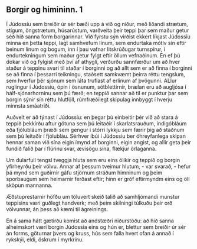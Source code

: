 ## Borgir og himininn. 1

Í Júdossíu sem breiðir úr sér bæði upp á við og niður, með liðandi strætum, stigum, öngstrætum, húsarústum, varðveita þeir teppi þar sem maður getur séð hið sanna form borgarinnar. Við fyrstu sýn virðist ekkert líkjast Júdossíu minna en þetta teppi, lagt samhvefum línum, sem endurtaka mótív sín eftir beinum línum og bogum, inn í þau vafnar litskrúðugar turnspírur, í endurtekningum sem maður getur fylgt eftir öllum vefnaðinum. En ef þú dokar við og fylgist með því af athygli, verðurðu sannfærður um að hver staður á teppinu svari til staðar í borginni og að allt sem er að finna í borginni se að finna í þessarri teikningu, staðsett samkvæmt þeirra réttu tengslum, sem hverfur þér sjónum sem láta truflast af erlinum af þvögunni. ALlur ruglingur í Júdossíu, ópin í ösnunum, sótblettirnir, brælan eru að augljósa í hálf-sjónarhorninu sem þú færð; en teppið sannar að til er punktur þar sem borgin sýnir sín réttu hlutföll, rúmfræðilegt skipulag innbyggt í hverju minnsta smáatriði.

Auðvelt er að týnast í Júdossíu: en þegar þú einbeitir þér við að stara á teppið þekkirðu aftur götuna sem þú leitaðir í skarlatsrauðum, indigóbláum eða fjólubláum þræði sem gengur í stórri lykkju sem færir þig að staðnum sem þú leitaðir í fjólubláu. Sérhver íbúi í Júdossíu ber óhreyfanlega skipan hennar saman við sína eigin ímynd af borginni, eigin angist, og allir geta þeir fundið falið þar í flúrinu svar, ævisögu sína, flækjur örlaganna.

Um dularfull tengsl tveggja hluta sem eru eins ólíkir og teppið og borgin yfirheyrðu þeir völvu. Annar af þessum tveimur hlutum, - var svarað, - hefur þá mynd sem guðirnir gáfu stjörnum stráðum himninum og þeim sporbaugum sem heimarnir ferðast eftir; hinn er gróf eftirmyndm eins og öll sköpun mannanna.

Æðstuprestarnir höfðu um töluvert skeið talið að samhljómandi munstur teppisins væri guðlegt handverk; með þeim skilningi túlkuðu þeir orð völvunnar, án þess að kæmi til ágreinings.

En á sama hátt gætirðu komist að andstæðri niðurstöðu: að hið sanna alheimskort væri borgin Júdossía eins og hún er, blettur sem breiðir úr sér án forms, göturnar þvers og kruss, hús sem falla hvert ofan á annað í rykskýi, eldi, öskrum í myrkrinu.